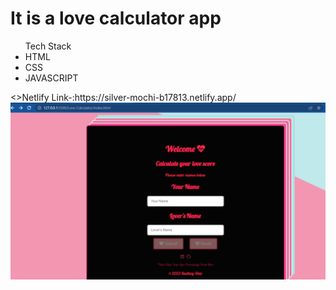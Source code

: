 <h1>It is a love calculator app</h1>
<ul>Tech Stack
<li>HTML</li>
<li>CSS</li>
<li>JAVASCRIPT</li>
</ul>
<>Netlify Link-:https://silver-mochi-b17813.netlify.app/</>
<img src="lovecal.png"/>